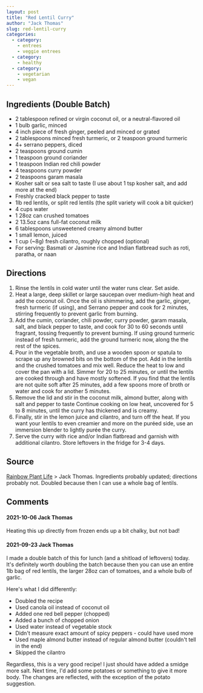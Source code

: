 ```yaml
---
layout: post
title: "Red Lentil Curry"
author: "Jack Thomas"
slug: red-lentil-curry
categories:
  - category:
    - entrees
    - veggie entrees
  - category:
    - healthy
  - category:
    - vegetarian
    - vegan
---
```


## Ingredients (Double Batch)

- 2 tablespoon refined or virgin coconut oil, or a neutral-flavored oil
- 1 bulb garlic, minced
- 4 inch piece of fresh ginger, peeled and minced or grated
- 2 tablespoons minced fresh turmeric, or 2 teaspoon ground turmeric
- 4+ serrano peppers, diced
- 2 teaspoons ground cumin
- 1 teaspoon ground coriander
- 1 teaspoon Indian red chili powder
- 4 teaspoons curry powder
- 2 teaspoons garam masala
- Kosher salt or sea salt to taste (I use about 1 tsp kosher salt, and add more at the end)
- Freshly cracked black pepper to taste
- 1lb red lentils, or split red lentils (the split variety will cook a bit quicker)
- 4 cups water
- 1 28oz can crushed tomatoes
- 2 13.5oz cans full-fat coconut milk
- 6 tablespoons unsweetened creamy almond butter
- 1 small lemon, juiced
- 1 cup (~8g) fresh cilantro, roughly chopped (optional)
- For serving: Basmati or Jasmine rice and Indian flatbread such as roti, paratha, or naan

## Directions

1. Rinse the lentils in cold water until the water runs clear. Set aside.
2. Heat a large, deep skillet or large saucepan over medium-high heat and add the coconut oil. Once the oil is shimmering, add the garlic, ginger, fresh turmeric (if using), and Serrano pepper and cook for 2 minutes, stirring frequently to prevent garlic from burning.
3. Add the cumin, coriander, chili powder, curry powder, garam masala, salt, and black pepper to taste, and cook for 30 to 60 seconds until fragrant, tossing frequently to prevent burning. If using ground turmeric instead of fresh turmeric, add the ground turmeric now, along the the rest of the spices.
4. Pour in the vegetable broth, and use a wooden spoon or spatula to scrape up any browned bits on the bottom of the pot. Add in the lentils and the crushed tomatoes and mix well. Reduce the heat to low and cover the pan with a lid. Simmer for 20 to 25 minutes, or until the lentils are cooked through and have mostly softened. If you find that the lentils are not quite soft after 25 minutes, add a few spoons more of broth or water and cook for another 5 minutes.
5. Remove the lid and stir in the coconut milk, almond butter, along with salt and pepper to taste Continue cooking on low heat, uncovered for 5 to 8 minutes, until the curry has thickened and is creamy.
6. Finally, stir in the lemon juice and cilantro, and turn off the heat. If you want your lentils to even creamier and more on the puréed side, use an immersion blender to lightly purée the curry.
7. Serve the curry with rice and/or Indian flatbread and garnish with additional cilantro. Store leftovers in the fridge for 3-4 days.

## Source

[Rainbow Plant Life](https://rainbowplantlife.com/vegan-red-lentil-curry/) > Jack Thomas. Ingredients probably updated; directions probably not. Doubled because then I can use a whole bag of lentils.

## Comments

#### 2021-10-06 Jack Thomas

Heating this up directly from frozen ends up a bit chalky, but not bad!

#### 2021-09-23 Jack Thomas

I made a double batch of this for lunch (and a shitload of leftovers) today. It's definitely worth doubling the batch because then you can use an entire 1lb bag of red lentils, the larger 28oz can of tomatoes, and a whole bulb of garlic.

Here's what I did differently:

- Doubled the recipe
- Used canola oil instead of coconut oil
- Added one red bell pepper (chopped)
- Added a bunch of chopped onion
- Used water instead of vegetable stock
- Didn't measure exact amount of spicy peppers - could have used more
- Used maple almond butter instead of regular almond butter (couldn't tell in the end)
- Skipped the cilantro

Regardless, this is a very good recipe! I just should have added a smidge more salt. Next time, I'd add some potatoes or something to give it more body. The changes are reflected, with the exception of the potato suggestion.
